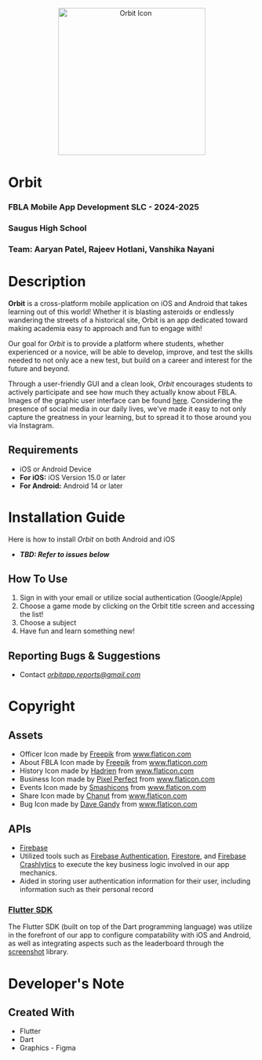 <p align="center">
<img src="https://github.com/Aaryan-Patel2/fbla_mobile_app/tree/main/assets/full_logo.png" alt="Orbit Icon" width=300>
</p>

# Orbit
### FBLA Mobile App Development SLC - 2024-2025
### Saugus High School
### Team: Aaryan Patel, Rajeev Hotlani, Vanshika Nayani

# Description
**Orbit** is a cross-platform mobile application on iOS and Android that takes learning out of this world! Whether it is blasting asteroids or endlessly wandering the streets of a historical site, Orbit is an app dedicated toward making academia easy to approach and fun to engage with!

Our goal for *Orbit* is to provide a platform where students, whether experienced or a novice, will be able to develop, improve, and test the skills needed to not only ace a new test, but build on a career and interest for the future and beyond.

Through a user-friendly GUI and a clean look, *Orbit* encourages students to actively participate and see how much they actually know about FBLA. Images of the graphic user interface can be found [here](https://github.com/kinzorPark/FBLA-Mobile-App-Development/blob/master/GUI.pdf). Considering the presence of social media in our daily lives, we've made it easy to not only capture the greatness in your learning, but to spread it to those around you via Instagram.

## Requirements
* iOS or Android Device 
* **For iOS:** iOS Version 15.0 or later
* **For Android:** Android 14 or later

# Installation Guide
Here is how to install *Orbit* on both Android and iOS
* ***TBD: Refer to issues below***
  
## How To Use
1. Sign in with your email or utilize social authentication (Google/Apple)
2. Choose a game mode by clicking on the Orbit title screen and accessing the list!
3. Choose a subject
4. Have fun and learn something new!

## Reporting Bugs & Suggestions
* Contact *orbitapp.reports@gmail.com*

# Copyright
## Assets
* Officer Icon made by [Freepik](https://www.freepik.com/) from www.flaticon.com
* About FBLA Icon made by [Freepik](https://www.freepik.com/) from www.flaticon.com
* History Icon made by [Hadrien](https://hadrien.co/) from www.flaticon.com
* Business Icon made by [Pixel Perfect](https://icon54.com/) from www.flaticon.com
* Events Icon made by [Smashicons](https://smashicons.com/) from www.flaticon.com
* Share Icon made by [Chanut](https://www.flaticon.com/authors/chanut) from www.flaticon.com
* Bug Icon made by [Dave Gandy](https://fontawesome.com/?from=io) from www.flaticon.com

## APIs
* [Firebase](https://firebase.google.com/)
* Utilized tools such as [Firebase Authentication](https://firebase.google.com/docs/auth), [Firestore](https://firebase.google.com/docs/firestore), and [Firebase Crashlytics](https://firebase.google.com/docs/crashlytics) to execute the key business logic involved in our app mechanics.
* Aided in storing user authentication information for their user, including information such as their personal record
### [Flutter SDK](https://flutter.dev/)
The Flutter SDK (built on top of the Dart programming language) was utilize in the forefront of our app to configure compatability with iOS and Android, as well as integrating aspects such as the leaderboard through the [screenshot](https://pub.dev/packages/screenshot) library.

# Developer's Note
## Created With
* Flutter
* Dart
* Graphics - Figma